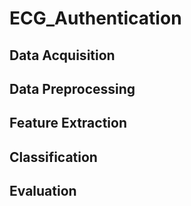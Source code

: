 # ECG_Authentication
## Data Acquisition
## Data Preprocessing
## Feature Extraction
## Classification
## Evaluation

